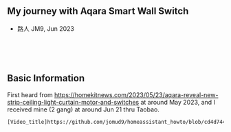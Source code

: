 ## My journey with Aqara Smart Wall Switch

- 路人 JM9, Jun 2023

<br />
<br />
<br />

## Basic Information
First heard from https://homekitnews.com/2023/05/23/aqara-reveal-new-strip-ceiling-light-curtain-motor-and-switches at around May 2023, and I received mine (2 gang) at around Jun 21 thru Taobao.


	[Video_title]https://github.com/jomud9/homeassistant_howto/blob/cd4d74469c7b4747a164cc6d814be7a8425c92d5/images/z1/z1_clickclickclick.MOV
